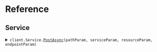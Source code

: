 # Reference
## Service
<details><summary><code>client.Service.<a href="Service">PostAsync</a>(pathParam, serviceParam, resourceParam, endpointParam)</code></summary>
<dl>
<dd>

#### 🔌 Usage

<dl>
<dd>

<dl>
<dd>

```csharp
await client.Service.PostAsync("string", "string", "string", 1);

```
</dd>
</dl>
</dd>
</dl>

#### ⚙️ Parameters

<dl>
<dd>

<dl>
<dd>

**pathParam:** `string` 
    
</dd>
</dl>

<dl>
<dd>

**serviceParam:** `string` 
    
</dd>
</dl>

<dl>
<dd>

**resourceParam:** `string` 
    
</dd>
</dl>

<dl>
<dd>

**endpointParam:** `int` 
    
</dd>
</dl>
</dd>
</dl>


</dd>
</dl>
</details>
